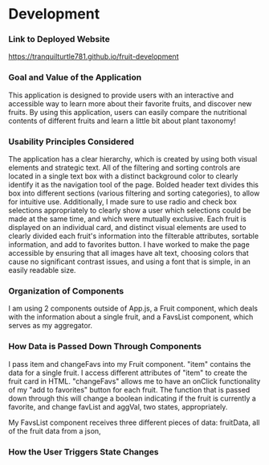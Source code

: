 # Development

### Link to Deployed Website
https://tranquilturtle781.github.io/fruit-development

### Goal and Value of the Application
This application is designed to provide users with an interactive and accessible way to learn more about their favorite fruits, and discover new fruits. By using this application, users can easily compare the nutritional contents of different fruits and learn a little bit about plant taxonomy!

### Usability Principles Considered
The application has a clear hierarchy, which is created by using both visual elements and strategic text. All of the filtering and sorting controls are located in a single text box with a distinct background color to clearly identify it as the navigation tool of the page. Bolded header text divides this box into different sections (various filtering and sorting categories), to allow for intuitive use. Additionally, I made sure to use radio and check box selections appropriately to clearly show a user which selections could be made at the same time, and which were mutually exclusive. Each fruit is displayed on an individual card, and distinct visual elements are used to clearly divided each fruit's information into the filterable attributes, sortable information, and add to favorites button. I have worked to make the page accessible by ensuring that all images have alt text, choosing colors that cause no significant contrast issues, and using a font that is simple, in an easily readable size.

### Organization of Components
I am using 2 components outside of App.js, a Fruit component, which deals with the information about a single fruit, and a FavsList component, which serves as my aggregator.

### How Data is Passed Down Through Components
I pass item and changeFavs into my Fruit component. "item" contains the data for a single fruit. I access different attributes of "item" to create the fruit card in HTML. "changeFavs" allows me to have an onClick functionality of my "add to favorites" button for each fruit. The function that is passed down through this will change a boolean indicating if the fruit is currently a favorite, and change favList and aggVal, two states, appropriately. 

My FavsList component receives three different pieces of data: fruitData, all of the fruit data from a json, 

### How the User Triggers State Changes

